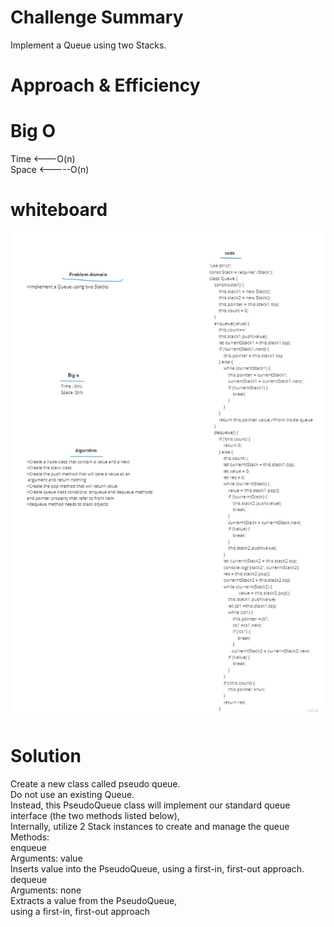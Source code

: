 # Challenge Summary  
Implement a Queue using two Stacks.

# Approach & Efficiency




# Big O
Time <---O(n)       
Space <-----O(n) 
# whiteboard  
![](./assets/queue-pseudo.jpg)

# Solution  
Create a new class called pseudo queue.  
Do not use an existing Queue.  
Instead, this PseudoQueue class will implement our standard queue interface (the two methods listed below),  
Internally, utilize 2 Stack instances to create and manage the queue  
Methods:  
enqueue  
Arguments: value  
Inserts value into the PseudoQueue, using a first-in, first-out approach.  
dequeue  
Arguments: none  
Extracts a value from the PseudoQueue,  
   using a first-in, first-out approach
